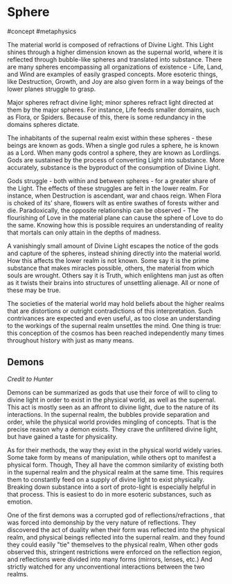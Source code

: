 # Sphere
#concept #metaphysics

The material world is composed of refractions of Divine Light. This Light shines through a higher dimension known as the supernal world, where it is reflected through bubble-like spheres and translated into substance. There are many spheres encompassing all organizations of existence - Life, Land, and Wind are examples of easily grasped concepts. More esoteric things, like Destruction, Growth, and Joy are also given form in a way beings of the lower planes struggle to grasp.

Major spheres refract divine light; minor spheres refract light directed at them by the major spheres. For instance, Life feeds smaller domains, such as Flora, or Spiders. Because of this, there is some redundancy in the domains spheres dictate.

The inhabitants of the supernal realm exist within these spheres - these beings are known as gods. When a single god rules a sphere, he is known as a Lord. When many gods control a sphere, they are known as Lordlings. Gods are sustained by the process of converting Light into substance. More accurately, substance is the byproduct of the consumption of Divine Light.

Gods struggle - both within and between spheres - for a greater share of the Light. The effects of these struggles are felt in the lower realm. For instance, when Destruction is ascendant, war and chaos reign. When Flora is choked of its’ share, flowers wilt as entire swathes of forests wither and die. Paradoxically, the opposite relationship can be observed - The flourishing of Love in the material plane can cause the sphere of Love to do the same. Knowing how this is possible requires an understanding of reality that mortals can only attain in the depths of madness.

A vanishingly small amount of Divine Light escapes the notice of the gods and capture of the spheres, instead shining directly into the material world. How this affects the lower realm is not known. Some say it is the prime substance that makes miracles possible, others, the material from which souls are wrought. Others say it is Truth, which enlightens man just as often as it twists their brains into structures of unsettling alienage. All or none of these may be true.

The societies of the material world may hold beliefs about the higher realms that are distortions or outright contradictions of this interpretation. Such contrivances are expected and even useful, as too close an understanding to the workings of the supernal realm unsettles the mind. One thing is true: this conception of the cosmos has been reached independently many times throughout history with just as many means.

## Demons
*Credit to Hunter*

Demons can be summarized as gods that use their force of will to cling to divine light in order to exist in the physical world, as well as the supernal. This act is mostly seen as an affront to divine light, due to the nature of its interactions. In the supernal realm, the bubbles provide separation and order, while the physical world provides mingling of concepts. That is the precise reason why a demon exists. They crave the unfiltered divine light, but have gained a taste for physicality.

As for their methods, the way they exist in the physical world widely varies. Some take form by means of manipulation, while others opt to manifest a physical form. Though, They all have the common similarity of existing both in the supernal realm and the physical realm at the same time. This requires them to constantly feed on a supply of divine light to exist physically. Breaking down substance into a sort of proto-light is especially helpful in that process. This is easiest to do in more esoteric substances, such as emotion.

One of the first demons was a corrupted god of reflections/refractions , that was forced into demonship by the very nature of reflections. They discovered the act of duality when their form was reflected into the physical realm, and physical beings reflected into the supernal realm. and they found they could easily "tie" themselves to the physical realm,  When other gods observed this, stringent restrictions were enforced on the reflection region, and reflections were divided into many forms (mirrors, lenses, etc.) And strictly watched for any unconventional interactions between the two realms.